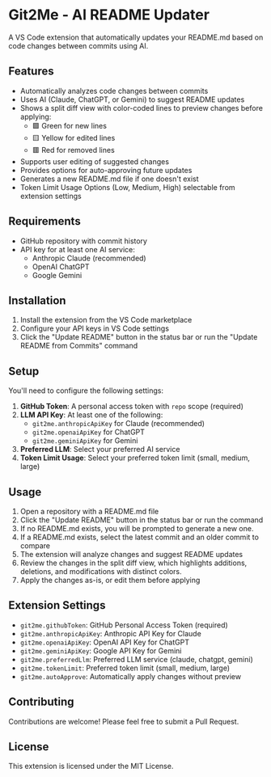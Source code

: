 # Git2Me - AI README Updater

A VS Code extension that automatically updates your README.md based on code changes between commits using AI.

## Features

- Automatically analyzes code changes between commits
- Uses AI (Claude, ChatGPT, or Gemini) to suggest README updates
- Shows a split diff view with color-coded lines to preview changes before applying:
  - 🟩 Green for new lines
  - 🟨 Yellow for edited lines
  - 🟥 Red for removed lines
- Supports user editing of suggested changes
- Provides options for auto-approving future updates
- Generates a new README.md file if one doesn't exist
- Token Limit Usage Options (Low, Medium, High) selectable from extension settings

## Requirements

- GitHub repository with commit history
- API key for at least one AI service:
  - Anthropic Claude (recommended)
  - OpenAI ChatGPT
  - Google Gemini

## Installation

1. Install the extension from the VS Code marketplace
2. Configure your API keys in VS Code settings
3. Click the "Update README" button in the status bar or run the "Update README from Commits" command

## Setup

You'll need to configure the following settings:

1. **GitHub Token**: A personal access token with `repo` scope (required)
2. **LLM API Key**: At least one of the following:
   - `git2me.anthropicApiKey` for Claude (recommended)
   - `git2me.openaiApiKey` for ChatGPT
   - `git2me.geminiApiKey` for Gemini
3. **Preferred LLM**: Select your preferred AI service
4. **Token Limit Usage**: Select your preferred token limit (small, medium, large)

## Usage

1. Open a repository with a README.md file
2. Click the "Update README" button in the status bar or run the command
3. If no README.md exists, you will be prompted to generate a new one.
4. If a README.md exists, select the latest commit and an older commit to compare
5. The extension will analyze changes and suggest README updates
6. Review the changes in the split diff view, which highlights additions, deletions, and modifications with distinct colors.
7. Apply the changes as-is, or edit them before applying

## Extension Settings

* `git2me.githubToken`: GitHub Personal Access Token (required)
* `git2me.anthropicApiKey`: Anthropic API Key for Claude
* `git2me.openaiApiKey`: OpenAI API Key for ChatGPT
* `git2me.geminiApiKey`: Google API Key for Gemini
* `git2me.preferredLlm`: Preferred LLM service (claude, chatgpt, gemini)
* `git2me.tokenLimit`: Preferred token limit (small, medium, large)
* `git2me.autoApprove`: Automatically apply changes without preview

## Contributing

Contributions are welcome! Please feel free to submit a Pull Request.

## License

This extension is licensed under the MIT License.
